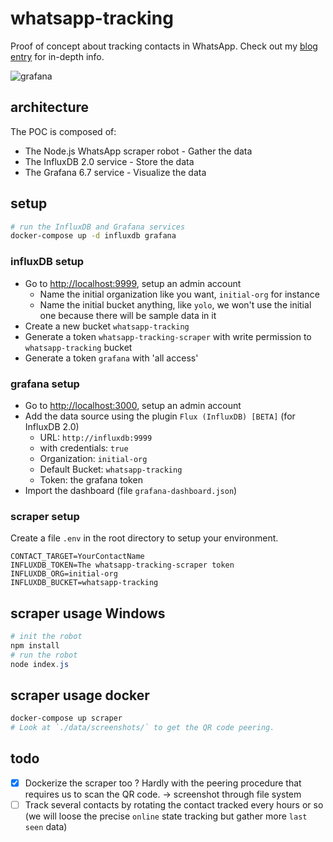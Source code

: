 # whatsapp-tracking

Proof of concept about tracking contacts in WhatsApp.
Check out my [blog entry](https://jorislacance.fr/blog/2020/04/01/whatsapp-tracking) for in-depth info.

![grafana](https://i.imgur.com/MMq8q4u.png)

## architecture

The POC is composed of:

- The Node.js WhatsApp scraper robot - Gather the data
- The InfluxDB 2.0 service - Store the data
- The Grafana 6.7 service - Visualize the data

## setup

```bash
# run the InfluxDB and Grafana services
docker-compose up -d influxdb grafana
```

### influxDB setup

- Go to [http://localhost:9999](http://localhost:9999), setup an admin account
  - Name the initial organization like you want, `initial-org` for instance
  - Name the initial bucket anything, like `yolo`, we won't use the initial one because there will be sample data in it
- Create a new bucket `whatsapp-tracking`
- Generate a token `whatsapp-tracking-scraper` with write permission to `whatsapp-tracking` bucket
- Generate a token `grafana` with 'all access'

### grafana setup

- Go to [http://localhost:3000](http://localhost:3000), setup an admin account
- Add the data source using the plugin `Flux (InfluxDB) [BETA]` (for InfluxDB 2.0)
  - URL: `http://influxdb:9999`
  - with credentials: `true`
  - Organization: `initial-org`
  - Default Bucket: `whatsapp-tracking`
  - Token: the grafana token
- Import the dashboard (file `grafana-dashboard.json`)

### scraper setup

Create a file `.env` in the root directory to setup your environment.

```text
CONTACT_TARGET=YourContactName
INFLUXDB_TOKEN=The whatsapp-tracking-scraper token
INFLUXDB_ORG=initial-org
INFLUXDB_BUCKET=whatsapp-tracking
```

## scraper usage Windows

```powershell
# init the robot
npm install
# run the robot
node index.js
```

## scraper usage docker

```bash
docker-compose up scraper
# Look at `./data/screenshots/` to get the QR code peering.
```

## todo

- [x] Dockerize the scraper too ? Hardly with the peering procedure that requires us to scan the QR code. -> screenshot through file system
- [ ] Track several contacts by rotating the contact tracked every hours or so (we will loose the precise `online` state tracking but gather more `last seen` data)
